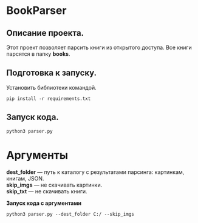# BookParser 

## Описание проекта.   
Этот проект позволяет парсить книги из открытого доступа. Все книги парсятся в папку **books**.
    
## Подготовка к запуску.  
Установить библиотеки командой.  
```
pip install -r requirements.txt  
``` 
    
## Запуск кода.  
```
python3 parser.py
```
# Аргументы
**dest_folder** — путь к каталогу с результатами парсинга: картинкам, книгам, JSON.   
**skip_imgs** — не скачивать картинки.   
**skip_txt** — не скачивать книги.   
    
**Запуск кода с аргументами**   
```
python3 parser.py --dest_folder C:/ --skip_imgs      
```